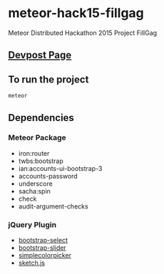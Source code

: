 # meteor-hack15-fillgag
Meteor Distributed Hackathon 2015
Project FillGag

## [Devpost Page](http://devpost.com/software/fillgag)

## To run the project

`meteor`

## Dependencies
### Meteor Package
- iron:router
- twbs:bootstrap
- ian:accounts-ui-bootstrap-3
- accounts-password
- underscore
- sacha:spin
- check
- audit-argument-checks

### jQuery Plugin
- [bootstrap-select](https://silviomoreto.github.io/bootstrap-select/)
- [bootstrap-slider](https://github.com/seiyria/bootstrap-slider)
- [simplecolorpicker](https://github.com/tkrotoff/jquery-simplecolorpicker)
- [sketch.js](http://intridea.github.io/sketch.js/)
